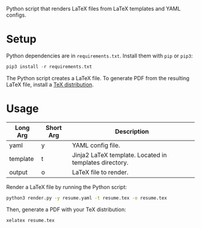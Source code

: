 Python script that renders LaTeX files from LaTeX templates and YAML configs.

# Setup

Python dependencies are in `requirements.txt`. Install them with `pip` or `pip3`:

```python
pip3 install -r requirements.txt
```

The Python script creates a LaTeX file. To generate PDF from the resulting LaTeX file, install a [TeX distribution](https://www.latex-project.org/).

# Usage

| Long Arg | Short Arg | Description                                            |
|----------|-----------|--------------------------------------------------------|
| yaml     | y         | YAML config file.                                      |
| template | t         | Jinja2 LaTeX template. Located in templates directory. |
| output   | o         | LaTeX file to render.                                  |

Render a LaTeX file by running the Python script:

```bash
python3 render.py -y resume.yaml -t resume.tex -o resume.tex
```

Then, generate a PDF with your TeX distribution:

```bash
xelatex resume.tex
```
